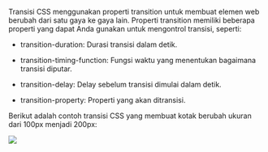 Transisi CSS menggunakan properti transition untuk membuat elemen web berubah dari satu gaya ke gaya lain. Properti transition memiliki beberapa properti yang dapat Anda gunakan untuk mengontrol transisi, seperti:

-   transition-duration: Durasi transisi dalam detik.
    
-   transition-timing-function: Fungsi waktu yang menentukan bagaimana transisi diputar.
    
-   transition-delay: Delay sebelum transisi dimulai dalam detik.
    
-   transition-property: Properti yang akan ditransisi.
    

Berikut adalah contoh transisi CSS yang membuat kotak berubah ukuran dari 100px menjadi 200px:

![](https://lh7-us.googleusercontent.com/docsz/AD_4nXddQEFTC-mgMCxKKLATF4-EHBeOCXPcoXF-8KqSZp75tUoB9X-mWoonf6rxi3_vPeyrNge0uDON-e04iPswZsCB1Foier76z6mpZIMQTbNAI_0QITuLNa0Nz4ZJqwqV4eiQOYmb-_vE3MnVTdzLxty55XsxKy-lH-tFaPeRug?key=ESYW2iUyREQEYzkaKMR1vg)